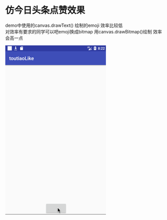 # 仿今日头条点赞效果

demo中使用的canvas.drawText() 绘制的emoji 效率比较低  
对效率有要求的同学可以吧emoji换成bitmap 用canvas.drawBitmap()绘制 效率会高一点

![](/gif/toutiao_like.gif)